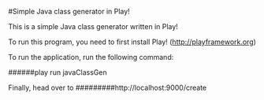 #Simple Java class generator in Play!

This is a simple Java class generator written in Play!

To run this program, you need to first install Play! (http://playframework.org)

To run the application, run the following command:

######play run javaClassGen

Finally, head over to #########http://localhost:9000/create
